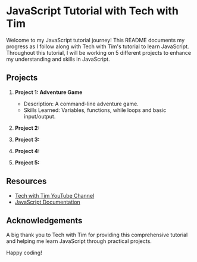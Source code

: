 # JavaScript Tutorial with Tech with Tim

Welcome to my JavaScript tutorial journey! This README documents my progress as I follow along with Tech with Tim's tutorial to learn JavaScript. Throughout this tutorial, I will be working on 5 different projects to enhance my understanding and skills in JavaScript.

## Projects

1. **Project 1: Adventure Game**

   - Description: A command-line adventure game.
   - Skills Learned: Variables, functions, while loops and basic input/output.

2. **Project 2:**

3. **Project 3:**

4. **Project 4:**

5. **Project 5:**

## Resources

- [Tech with Tim YouTube Channel](https://www.youtube.com/c/TechWithTim)
- [JavaScript Documentation](https://developer.mozilla.org/en-US/docs/Web/JavaScript)

## Acknowledgements

A big thank you to Tech with Tim for providing this comprehensive tutorial and helping me learn JavaScript through practical projects.

Happy coding!
